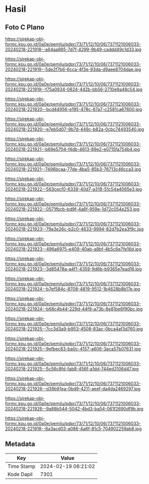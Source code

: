 # Hasil

## Foto C Plano

https://sirekap-obj-formc.kpu.go.id/0a0e/pemilu/pdpr/73/71/12/10/06/7371121006033-20240218-221918--a64aa885-7d7f-4299-9b49-caddd49c1d33.jpg

https://sirekap-obj-formc.kpu.go.id/0a0e/pemilu/pdpr/73/71/12/10/06/7371121006033-20240218-221919--5de2f7b6-6cca-4f3e-93da-d9aee8704dae.jpg

https://sirekap-obj-formc.kpu.go.id/0a0e/pemilu/pdpr/73/71/12/10/06/7371121006033-20240218-221919--f75a0934-0824-442b-bb56-2710e9a48c54.jpg

https://sirekap-obj-formc.kpu.go.id/0a0e/pemilu/pdpr/73/71/12/10/06/7371121006033-20240218-221920--bcd44956-e195-478c-87a7-c2581ca67600.jpg

https://sirekap-obj-formc.kpu.go.id/0a0e/pemilu/pdpr/73/71/12/10/06/7371121006033-20240218-221920--e7eb5d07-9b7d-449c-b82a-0cbc74493540.jpg

https://sirekap-obj-formc.kpu.go.id/0a0e/pemilu/pdpr/73/71/12/10/06/7371121006033-20240218-221921--b69e5704-f4db-4613-89e2-e0715fa754b4.jpg

https://sirekap-obj-formc.kpu.go.id/0a0e/pemilu/pdpr/73/71/12/10/06/7371121006033-20240218-221921--7496bcaa-77de-4ba5-85b3-76713c46cca3.jpg

https://sirekap-obj-formc.kpu.go.id/0a0e/pemilu/pdpr/73/71/12/10/06/7371121006033-20240218-221922--563cecf0-6339-40d7-a318-51c54a4065e3.jpg

https://sirekap-obj-formc.kpu.go.id/0a0e/pemilu/pdpr/73/71/12/10/06/7371121006033-20240218-221922--0571fbcb-bd9f-4a6f-959e-1d72c054e253.jpg

https://sirekap-obj-formc.kpu.go.id/0a0e/pemilu/pdpr/73/71/12/10/06/7371121006033-20240218-221923--79a3e26c-b2c0-4633-9994-82d7b2ea3f9c.jpg

https://sirekap-obj-formc.kpu.go.id/0a0e/pemilu/pdpr/73/71/12/10/06/7371121006033-20240218-221923--496a6975-e409-40ab-a8bf-4b5c6e7fe16d.jpg

https://sirekap-obj-formc.kpu.go.id/0a0e/pemilu/pdpr/73/71/12/10/06/7371121006033-20240218-221923--3d85478a-a4f1-4359-9d6b-b9365e7ead16.jpg

https://sirekap-obj-formc.kpu.go.id/0a0e/pemilu/pdpr/73/71/12/10/06/7371121006033-20240218-221924--b7ef584c-8708-4819-9512-1b4628b8b17e.jpg

https://sirekap-obj-formc.kpu.go.id/0a0e/pemilu/pdpr/73/71/12/10/06/7371121006033-20240218-221924--b68c4b44-229d-44f9-a73b-8e81be6f90bc.jpg

https://sirekap-obj-formc.kpu.go.id/0a0e/pemilu/pdpr/73/71/12/10/06/7371121006033-20240218-221925--7cc3d3a9-b953-4508-83ac-0bca4af3d760.jpg

https://sirekap-obj-formc.kpu.go.id/0a0e/pemilu/pdpr/73/71/12/10/06/7371121006033-20240218-221925--9efbec83-ba0c-4157-a606-3aca57b07631.jpg

https://sirekap-obj-formc.kpu.go.id/0a0e/pemilu/pdpr/73/71/12/10/06/7371121006033-20240218-221925--5c56c8fd-fab8-456f-a1dd-744ed3106d47.jpg

https://sirekap-obj-formc.kpu.go.id/0a0e/pemilu/pdpr/73/71/12/10/06/7371121006033-20240218-221926--d39b91ea-0bd9-4211-aeef-da4da2469297.jpg

https://sirekap-obj-formc.kpu.go.id/0a0e/pemilu/pdpr/73/71/12/10/06/7371121006033-20240218-221926--9a88b544-5042-4bd3-ba54-061f2690df9b.jpg

https://sirekap-obj-formc.kpu.go.id/0a0e/pemilu/pdpr/73/71/12/10/06/7371121006033-20240218-221918--8a3acd03-a086-4a6f-81c5-704902259ab8.jpg


## Metadata

| Key        | Value               |
| ---------- | ------------------- |
| Time Stamp | 2024-02-19 06:21:02 |
| Kode Dapil | 7301                |



